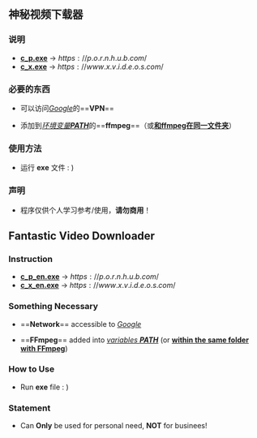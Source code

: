 ## 神秘视频下载器

### 说明

- **[c_p.exe](c_p.exe)** -> $https://p.o.r.n.h.u.b.com/$
- **[c_x.exe](c_x.exe)** -> $https://www.x.v.i.d.e.o.s.com/$

### 必要的东西

- 可以访问<u>*Google*</u>的==**VPN**==

- 添加到<u>*环境变量**PATH***</u>的==**ffmpeg**==（或<u>**和ffmpeg在同一文件夹**</u>）

### 使用方法

- 运行 **exe** 文件 : )

### 声明

- 程序仅供个人学习参考/使用，**请勿商用**！

## Fantastic Video Downloader

### Instruction

- **[c_p_en.exe](c_p.exe)** -> $https://p.o.r.n.h.u.b.com/$
- **[c_x_en.exe](c_x.exe)** -> $https://www.x.v.i.d.e.o.s.com/$

### Something Necessary

- ==**Network**== accessible to <u>*Google*</u>

- ==**FFmpeg**== added into <u>*variables **PATH***</u> (or <u>**within the same folder with FFmpeg**</u>)

### How to Use

- Run **exe** file : )

### Statement

- Can **Only** be used for personal need, **NOT** for businees!
